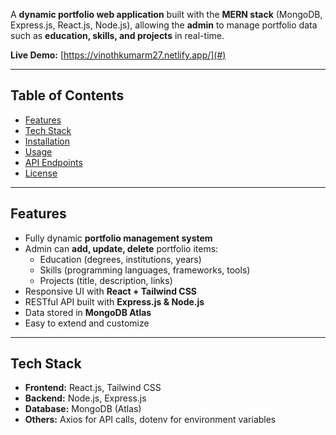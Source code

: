 
A **dynamic portfolio web application** built with the **MERN stack** (MongoDB, Express.js, React.js, Node.js), allowing the **admin** to manage portfolio data such as **education, skills, and projects** in real-time.

**Live Demo:** [https://vinothkumarm27.netlify.app/](#)

---

## Table of Contents

- [Features](#features)  
- [Tech Stack](#tech-stack)  
- [Installation](#installation)  
- [Usage](#usage)  
- [API Endpoints](#api-endpoints)  
- [License](#license)

---

## Features

- Fully dynamic **portfolio management system**  
- Admin can **add, update, delete** portfolio items:
  - Education (degrees, institutions, years)  
  - Skills (programming languages, frameworks, tools)  
  - Projects (title, description, links)  
- Responsive UI with **React + Tailwind CSS**  
- RESTful API built with **Express.js & Node.js**  
- Data stored in **MongoDB Atlas**  
- Easy to extend and customize  

---

## Tech Stack

- **Frontend:** React.js, Tailwind CSS  
- **Backend:** Node.js, Express.js  
- **Database:** MongoDB (Atlas)
- **Others:** Axios for API calls, dotenv for environment variables  
